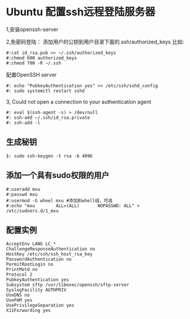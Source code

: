 # Ubuntu 配置ssh远程登陆服务器
1,安装openssh-server

2,免密码登陆：
添加用户的公钥到用户目录下面的.ssh/authorized_keys
比如:
```shell
#:cat id_rsa.pub >> ~/.ssh/authorized_keys
#:chmod 600 authorized_keys
#:chmod 700 -R ~/.ssh
```
配置OpenSSH server
```shell
#: echo "PubkeyAuthentication yes" >> /etc/ssh/sshd_config 
#: sudo systemctl restart sshd
```

3, Could not open a connection to your authentication agent
```shell
#: eval $(ssh-agent -s) > /dev/null
#: ssh-add ~/.ssh/id_rsa.private
#: ssh-add -l
```

## 生成秘钥
```shell
$: sudo ssh-keygen -t rsa -b 4096
```

## 添加一个具有sudo权限的用户
```shell
#:useradd mxu
#:passwd mxu
#:usermod -G wheel mxu #添加到whell组，可选
#:echo "mxu        ALL=(ALL)       NOPASSWD: ALL" > /etc/sudoers.d/1_mxu
```

## 配置实例
```
AcceptEnv LANG LC_*
ChallengeResponseAuthentication no
HostKey /etc/ssh/ssh_host_rsa_key
PasswordAuthentication no
PermitRootLogin no
PrintMotd no
Protocol 2
PubkeyAuthentication yes
Subsystem sftp /usr/libexec/openssh/sftp-server
SyslogFacility AUTHPRIV
UseDNS no
UsePAM yes
UsePrivilegeSeparation yes
X11Forwarding yes
```

